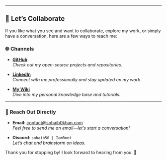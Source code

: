 
---

## 🤝 **Let’s Collaborate**

If you like what you see and want to collaborate, explore my work, or simply have a conversation, here are a few ways to reach me:  

### 🌐 **Channels**  

- **[GitHub](https://github.com/sohaib1khan)**  
  _Check out my open-source projects and repositories._  

- **[LinkedIn](https://www.linkedin.com/in/sohaib-k-184344a3/)**  
  _Connect with me professionally and stay updated on my work._  

- **[My Wiki](https://read.helixx.cloud/)**  
  _Dive into my personal knowledge base and tutorials._  

---

### 📧 **Reach Out Directly**

- **Email**: [contact@sohaib0khan.com](mailto:contact@sohaib0khan.com)  
  _Feel free to send me an email—let’s start a conversation!_

- **Discord**: `sohaib50 | IamRoot`  
  _Let’s chat and brainstorm on ideas._  

Thank you for stopping by! I look forward to hearing from you. 🌟
